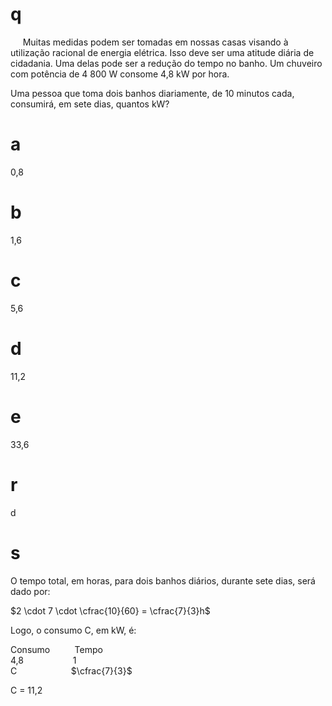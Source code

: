 # q
     Muitas medidas podem ser tomadas em nossas casas visando à utilização racional de energia elétrica. Isso deve ser uma atitude diária de cidadania. Uma delas pode ser a redução do tempo no banho. Um chuveiro com potência de 4 800 W consome 4,8 kW por hora.

Uma pessoa que toma dois banhos diariamente, de 10 minutos cada, consumirá, em sete dias, quantos kW?

# a
0,8

# b
1,6

# c
5,6

# d
11,2

# e
33,6

# r
d

# s
O tempo total, em horas, para dois banhos diários, durante sete dias, será dado por:

$2 \cdot 7 \cdot \cfrac{10}{60} = \cfrac{7}{3}h$

Logo, o consumo C, em kW, é:

Consumo          Tempo\
4,8                    1\
C                      $\cfrac{7}{3}$

C = 11,2
